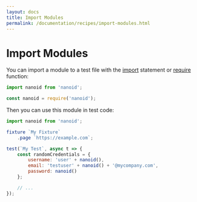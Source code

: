 ```yaml
---
layout: docs
title: Import Modules
permalink: /documentation/recipes/import-modules.html
---
```

# Import Modules

You can import a module to a test file with the [import](https://developer.mozilla.org/en-US/docs/Web/JavaScript/Reference/Statements/import) statement or [require](https://nodejs.org/api/modules.html#modules_require_id) function:

```js
import nanoid from 'nanoid';
```

```js
const nanoid = require('nanoid');
```

Then you can use this module in test code:

```js
import nanoid from 'nanoid';

fixture `My Fixture`
    .page `https://example.com`;

test(`My Test`, async t => {
    const randomCredentials = {
        username: 'user' + nanoid(),
        email: 'testuser' + nanoid() + '@mycompany.com',
        password: nanoid()
    };

    // ...
});
```